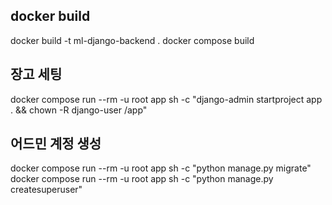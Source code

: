 ## docker build
docker build -t ml-django-backend .
docker compose build

## 장고 세팅
docker compose run --rm -u root app sh -c "django-admin startproject app . && chown -R django-user /app"

## 어드민 계정 생성
docker compose run --rm -u root app sh -c "python manage.py migrate"
docker compose run --rm -u root app sh -c "python manage.py createsuperuser"
